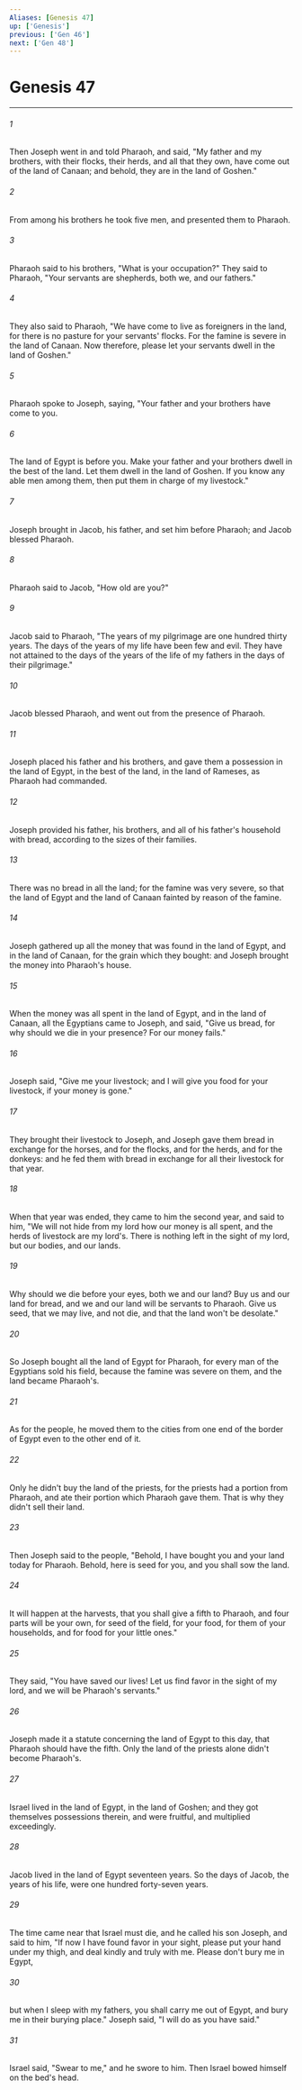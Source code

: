 ```yaml
---
Aliases: [Genesis 47]
up: ['Genesis']
previous: ['Gen 46']
next: ['Gen 48']
---
```

# Genesis 47
***





###### 1 

Then Joseph went in and told Pharaoh, and said, "My father and my brothers, with their flocks, their herds, and all that they own, have come out of the land of Canaan; and behold, they are in the land of Goshen." 



###### 2 

From among his brothers he took five men, and presented them to Pharaoh. 



###### 3 

Pharaoh said to his brothers, "What is your occupation?" They said to Pharaoh, "Your servants are shepherds, both we, and our fathers." 



###### 4 

They also said to Pharaoh, "We have come to live as foreigners in the land, for there is no pasture for your servants' flocks. For the famine is severe in the land of Canaan. Now therefore, please let your servants dwell in the land of Goshen." 



###### 5 

Pharaoh spoke to Joseph, saying, "Your father and your brothers have come to you. 



###### 6 

The land of Egypt is before you. Make your father and your brothers dwell in the best of the land. Let them dwell in the land of Goshen. If you know any able men among them, then put them in charge of my livestock." 



###### 7 

Joseph brought in Jacob, his father, and set him before Pharaoh; and Jacob blessed Pharaoh. 



###### 8 

Pharaoh said to Jacob, "How old are you?" 



###### 9 

Jacob said to Pharaoh, "The years of my pilgrimage are one hundred thirty years. The days of the years of my life have been few and evil. They have not attained to the days of the years of the life of my fathers in the days of their pilgrimage." 



###### 10 

Jacob blessed Pharaoh, and went out from the presence of Pharaoh. 



###### 11 

Joseph placed his father and his brothers, and gave them a possession in the land of Egypt, in the best of the land, in the land of Rameses, as Pharaoh had commanded. 



###### 12 

Joseph provided his father, his brothers, and all of his father's household with bread, according to the sizes of their families. 



###### 13 

There was no bread in all the land; for the famine was very severe, so that the land of Egypt and the land of Canaan fainted by reason of the famine. 



###### 14 

Joseph gathered up all the money that was found in the land of Egypt, and in the land of Canaan, for the grain which they bought: and Joseph brought the money into Pharaoh's house. 



###### 15 

When the money was all spent in the land of Egypt, and in the land of Canaan, all the Egyptians came to Joseph, and said, "Give us bread, for why should we die in your presence? For our money fails." 



###### 16 

Joseph said, "Give me your livestock; and I will give you food for your livestock, if your money is gone." 



###### 17 

They brought their livestock to Joseph, and Joseph gave them bread in exchange for the horses, and for the flocks, and for the herds, and for the donkeys: and he fed them with bread in exchange for all their livestock for that year. 



###### 18 

When that year was ended, they came to him the second year, and said to him, "We will not hide from my lord how our money is all spent, and the herds of livestock are my lord's. There is nothing left in the sight of my lord, but our bodies, and our lands. 



###### 19 

Why should we die before your eyes, both we and our land? Buy us and our land for bread, and we and our land will be servants to Pharaoh. Give us seed, that we may live, and not die, and that the land won't be desolate." 



###### 20 

So Joseph bought all the land of Egypt for Pharaoh, for every man of the Egyptians sold his field, because the famine was severe on them, and the land became Pharaoh's. 



###### 21 

As for the people, he moved them to the cities from one end of the border of Egypt even to the other end of it. 



###### 22 

Only he didn't buy the land of the priests, for the priests had a portion from Pharaoh, and ate their portion which Pharaoh gave them. That is why they didn't sell their land. 



###### 23 

Then Joseph said to the people, "Behold, I have bought you and your land today for Pharaoh. Behold, here is seed for you, and you shall sow the land. 



###### 24 

It will happen at the harvests, that you shall give a fifth to Pharaoh, and four parts will be your own, for seed of the field, for your food, for them of your households, and for food for your little ones." 



###### 25 

They said, "You have saved our lives! Let us find favor in the sight of my lord, and we will be Pharaoh's servants." 



###### 26 

Joseph made it a statute concerning the land of Egypt to this day, that Pharaoh should have the fifth. Only the land of the priests alone didn't become Pharaoh's. 



###### 27 

Israel lived in the land of Egypt, in the land of Goshen; and they got themselves possessions therein, and were fruitful, and multiplied exceedingly. 



###### 28 

Jacob lived in the land of Egypt seventeen years. So the days of Jacob, the years of his life, were one hundred forty-seven years. 



###### 29 

The time came near that Israel must die, and he called his son Joseph, and said to him, "If now I have found favor in your sight, please put your hand under my thigh, and deal kindly and truly with me. Please don't bury me in Egypt, 



###### 30 

but when I sleep with my fathers, you shall carry me out of Egypt, and bury me in their burying place." Joseph said, "I will do as you have said." 



###### 31 

Israel said, "Swear to me," and he swore to him. Then Israel bowed himself on the bed's head.
